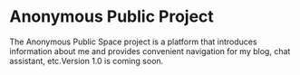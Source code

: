 # Anonymous Public Project
The Anonymous Public Space project is a platform that introduces information about me and provides convenient navigation for my blog, chat assistant, etc.Version 1.0 is coming soon.
